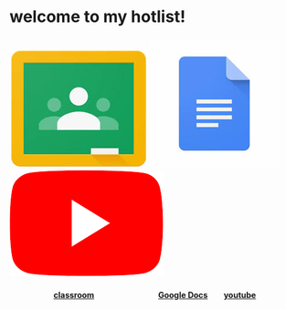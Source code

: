 <head>
<body><h1>
welcome to my hotlist!
</h1>
<h3>
<img src="download.jpg"> <img src="download-1.jpg"> <img src="Youtube.png">
</h3>
<h4>&ensp;&ensp;&ensp;&ensp;&ensp;&ensp;&ensp;&ensp;&ensp;&ensp;&ensp;<a href="https://classroom.google.com/u/0/h">classroom</a>&ensp;&ensp;&ensp;&ensp;&ensp;&ensp;&ensp;&ensp;&ensp;&ensp;&ensp;&ensp;&ensp;&ensp;&ensp;&ensp;<a href="https://docs.google.com/document/u/0/?tgif=d">Google Docs</a>&ensp;&ensp;&ensp;&ensp;<a href="https://www.youtube.com/">youtube</a>
</h4>
</body>

